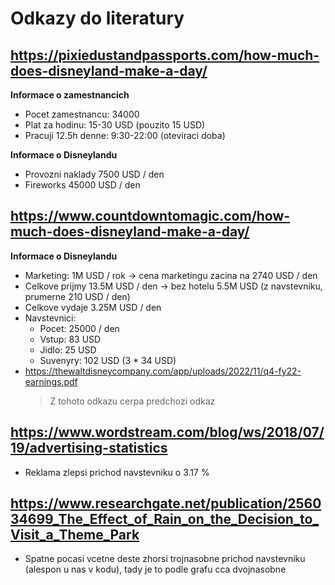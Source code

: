 # Odkazy do literatury

## https://pixiedustandpassports.com/how-much-does-disneyland-make-a-day/

**Informace o zamestnancich**

* Pocet zamestnancu: 34000
* Plat za hodinu: 15-30 USD (pouzito 15 USD)
* Pracuji 12.5h denne: 9:30-22:00 (oteviraci doba)

**Informace o Disneylandu**

* Provozni naklady 7500 USD / den
* Fireworks 45000 USD / den

## https://www.countdowntomagic.com/how-much-does-disneyland-make-a-day/

**Informace o Disneylandu**

* Marketing: 1M USD / rok -> cena marketingu zacina na 2740 USD / den
* Celkove prijmy 13.5M USD / den -> bez hotelu 5.5M USD (z navstevniku, prumerne 210 USD / den)
* Celkove vydaje 3.25M USD / den
* Navstevnici:
    * Pocet: 25000 / den
    * Vstup: 83 USD
    * Jidlo: 25 USD
    * Suvenyry: 102 USD (3 * 34 USD)
* https://thewaltdisneycompany.com/app/uploads/2022/11/q4-fy22-earnings.pdf
    > Z tohoto odkazu cerpa predchozi odkaz

## https://www.wordstream.com/blog/ws/2018/07/19/advertising-statistics

* Reklama zlepsi prichod navstevniku o 3.17 %

## https://www.researchgate.net/publication/256034699_The_Effect_of_Rain_on_the_Decision_to_Visit_a_Theme_Park

* Spatne pocasi vcetne deste zhorsi trojnasobne prichod navstevniku (alespon u nas v kodu), tady je to podle grafu cca dvojnasobne